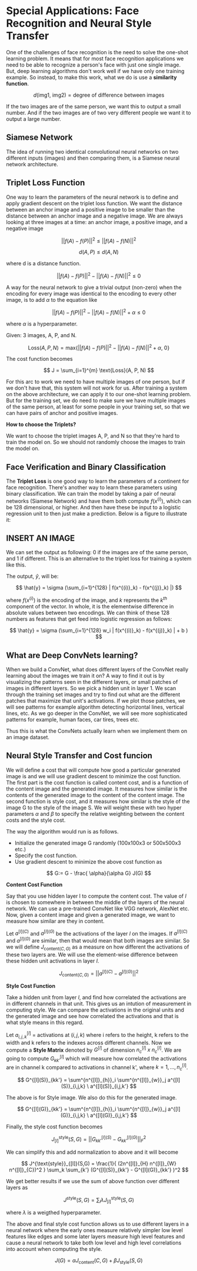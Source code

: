 # Special Applications: Face Recognition and Neural Style Transfer

One of the challenges of face recognition is the need to solve the one-shot learning problem. It means that for most face recognition applications we need to be able to recognize a person's face with just one single image. But, deep learning algorithms don't work well if we have only one training example. So instead, to make this work, what we do is use a **similarity function**.

$$ d(\text{img1, img2}) = \text{degree of difference between images} $$

If the two images are of the same person, we want this to output a small number. And if the two images are of two very different people we want it to output a large number. 

## Siamese Network 

The idea of running two identical convolutional neural networks on two different inputs (images) and then comparing them, is a Siamese neural network architecture.

## Triplet Loss Function 

One way to learn the parameters of the neural network is to define and apply gradient descent on the triplet loss function. We want the distance between an anchor image and a positive image to be smaller than the distance between an anchor image and a negative image. We are always looking at three images at a time: an anchor image, a positive image, and a negative image

$$ || f(A) - f(P)||^2 \leq || f(A) - f(N)||^2  $$

$$ d(A,P) \leq d(A,N)  $$

where d is a distance function.

$$ || f(A) - f(P)||^2 - || f(A) - f(N)||^2  \leq 0 $$

A way for the neural network to give a trivial output (non-zero) when the encoding for every image was identical to the encoding to every other image, is to add $\alpha$ to the equation like 

$$ || f(A) - f(P)||^2 - || f(A) - f(N)||^2 + \alpha \leq 0 $$

where $\alpha$ is a hyperparameter.

Given: 3 images, A, P, and N.

$$ \text{Loss}(A, P, N) = \text{max} \{ || f(A) - f(P)||^2 - || f(A) - f(N)||^2 + \alpha, \ 0 \}$$

The cost function becomes

$$ J = \sum_{i=1}^{m} \text{Loss}(A, P, N)   $$

For this arc to work we need to have multiple images of one person, but if we don't have that, this system will not work for us. After training a system on the above architecture, we can apply it to our one-shot learning problem. But for the training set, we do need to make sure we have multiple images of the same person, at least for some people in your training set, so that we can have pairs of anchor and positive images.

**How to choose the Triplets?**

We want to choose the triplet images A, P, and N so that they're hard to train the model on. So we should not randomly choose the images to train the model on. 

## Face Verification and Binary Classification

The **Triplet Loss** is one good way to learn the parameters of a continent for face recognition. There's another way to learn these parameters using binary classification. We can train the model by taking a pair of neural networks (Siamese Network) and have them both compute $f(x^{(i)})$, which can be 128 dimensional, or higher. And then have these be input to a logistic regression unit to then just make a prediction. Below is a figure to illustrate it: 

## INSERT AN IMAGE

We can set the output as following: 0 if the images are of the same person, and 1 if different. This is an alternative to the triplet loss for training a system like this.

The output, $\hat{y}$, will be: 

$$  \hat{y} = \sigma (\sum_{i=1}^{128} | f(x^{(i)}_k) - f(x^{(j)}_k) |) $$

where $f(x^{(i)})$ is the encoding of the image, and $k$ represents the $k^{th}$ component of the vector. In whole, it is the elementwise difference in absolute values between two encodings. We can think of these 128 numbers as features that get feed into logistic regression as follows:

$$  \hat{y} = \sigma (\sum_{i=1}^{128} w_i | f(x^{(i)}_k) - f(x^{(j)}_k) |  + b ) $$


## What are Deep ConvNets learning?

When we build a ConvNet, what does different layers of the ConvNet really learning about the images we train it on? A way to find it out is by visualizing the patterns seen in the different layers, or small patches of images in different layers. So we pick a hidden unit in layer 1. We scan through the training set images and try to find out what are the different patches that maximize that unit's activations. If we plot those patches, we will see patterns for example algorithm detecting horizontal lines, vertical lines, etc. As we go deeper in the ConvNet, we will see more sophisticated patterns for example, human faces, car tires, trees etc. 

Thus this is what the ConvNets actually learn when we implement them on an image dataset. 

## Neural Style Transfer and Cost funcion

We will define a cost that will compute how good a particular generated image is and we will use gradient descent to minimize the cost function. The first part is the cost function is called content cost, and is a function of the content image and the generated image. It measures how similar is the contents of the generated image to the content of the content image. The second function is style cost, and it measures how similar is the style of the image G to the style of the image S.  We will weight these with two hyper parameters $\alpha$ and $\beta$ to specify the relative weighting between the content costs and the style cost. 

The way the algorithm would run is as follows. 

-  Initialize the generated image G randomly (100x100x3 or 500x500x3 etc.)
- Specify the cost function.
- Use gradient descent to minimize the above cost function as 

$$ G:= G -  \frac{ \alpha}{\alpha G} J(G) $$

**Content Cost Function**

Say that you use hidden layer l to compute the content cost. The value of $l$ is chosen to somewhere in between the middle of the layers of the neural network. We can use a pre-trained ConvNet like VGG network, AlexNet etc. Now, given a content image and given a generated image, we want to measure how similar are they in content.

Let $a^{[l](C)}$ and $a^{[l](G)}$ be the activations of the layer $l$ on the images. If $a^{[l](C)}$ and $a^{[l](G)}$ are similar, then that would mean that both images are similar. So we will define $J_{\text{content}(C,G)}$ as a measure on how different the activations of these two layers are. We will use the element-wise difference between these hidden unit activations in layer $l$.

$$ J_{\text{content}(C,G)} = || a^{[l](C)} - a^{[l](G)} ||^2 $$

**Style Cost Function**

Take a hidden unit from layer $l$, and find how correlated the activations are in different channels  in that unit. This gives us an intution of measurement in computing style. We can compare the activations in the original units and the generated image and see how correlated the activations and that is what style means in this regard.

Let $a^{[l]}_{i,j,k}$  = activations at $(i,j,k)$ where i refers to the height, k refers to the width and k refers to the indexes across different channels. Now we compute a **Style Matrix** denoted by $G^{[l]}$ of dimension $n^{[l]}_c\ x\ n^{[l]}_c$. We are going to compute $G^{[l]}_{kk'}$ which will measure how correlated the activations are in channel k compared to activations in channel k', where $k=1,\ldots , n^{[l]}_c$.

$$ G^{[l](S)}_{kk'} = \sum^{n^{[l]}_{h}}_i \sum^{n^{[l]}_{w}}_j a^{[l](S)}_{i,j,k} \ a^{[l](S)}_{i,j,k'}  $$

The above is for Style image. We also do this for the generated image.

$$ G^{[l](G)}_{kk'} = \sum^{n^{[l]}_{h}}_i \sum^{n^{[l]}_{w}}_j a^{[l](G)}_{i,j,k} \ a^{[l](G)}_{i,j,k'}  $$

Finally, the style cost function becomes 

$$  J^{\text{style}}_{[l]}(S,G) =  || G^{[l](S)}_{kk'} - G^{[l](G)}_{kk'} ||^2_F $$

We can simplify this and add normalization to above and it will become

$$  J^{\text{style}}_{[l]}(S,G) =  \frac{1}{ (2n^{[l]}_{H} n^{[l]}_{W} n^{[l]}_{C})^2 }  \sum_k \sum_{k'} (G^{[l](S)}_{kk'} - G^{[l](G)}_{kk'} )^2  $$

We get better results if we use the sum of above function over different layers as 

$$  J^{\text{style}}(S,G) = \sum_l \lambda  J^{\text{style}}_{[l]}(S,G) $$

where $\lambda$ is a weigthed hyperparameter.

The above and final style cost function allows us to use different layers in a neural network where the early ones measure relatively simpler low level features like edges and some later layers measure high level features and cause a neural network to take both low level and high level correlations into account when computing the style.

$$  J(G) = \alpha J_{\text{content}}(C,G) + \beta J_{\text{style}}(S,G)  $$